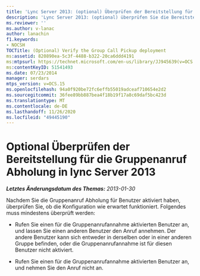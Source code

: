 ```yaml
---
title: 'Lync Server 2013: (optional) Überprüfen der Bereitstellung für die Gruppenanruf Abholung'
description: 'Lync Server 2013: (optional) überprüfen Sie die Bereitstellung des Gruppenanruf Pickups.'
ms.reviewer: ''
ms.author: v-lanac
author: lanachin
f1.keywords:
- NOCSH
TOCTitle: (Optional) Verify the Group Call Pickup deployment
ms:assetid: 820890ea-5c3f-4488-b322-20ca6ddd4191
ms:mtpsurl: https://technet.microsoft.com/en-us/library/JJ945639(v=OCS.15)
ms:contentKeyID: 51541493
ms.date: 07/23/2014
manager: serdars
mtps_version: v=OCS.15
ms.openlocfilehash: 94a0f920be72fc6effb55019adceaf710654e2d2
ms.sourcegitcommit: 36fee89bb887bea4f18b19f17a8c69daf5bc423d
ms.translationtype: MT
ms.contentlocale: de-DE
ms.lasthandoff: 11/26/2020
ms.locfileid: "49445190"
---
```

# <a name="optional-verify-the-group-call-pickup-deployment-in-lync-server-2013"></a>Optional Überprüfen der Bereitstellung für die Gruppenanruf Abholung in lync Server 2013

<div data-xmlns="http://www.w3.org/1999/xhtml">

<div class="topic" data-xmlns="http://www.w3.org/1999/xhtml" data-msxsl="urn:schemas-microsoft-com:xslt" data-cs="https://msdn.microsoft.com/">

<div data-asp="https://msdn2.microsoft.com/asp">



</div>

<div id="mainSection">

<div id="mainBody">

<span> </span>

_**Letztes Änderungsdatum des Themas:** 2013-01-30_

Nachdem Sie die Gruppenanruf Abholung für Benutzer aktiviert haben, überprüfen Sie, ob die Konfiguration wie erwartet funktioniert. Folgendes muss mindestens überprüft werden:

  - Rufen Sie einen für die Gruppenanrufannahme aktivierten Benutzer an, und lassen Sie einen anderen Benutzer den Anruf annehmen. Der andere Benutzer kann sich entweder in derselben oder in einer anderen Gruppe befinden, oder die Gruppenanrufannahme ist für diesen Benutzer nicht aktiviert.

  - Rufen Sie einen für die Gruppenanrufannahme aktivierten Benutzer an, und nehmen Sie den Anruf nicht an.

</div>

<span> </span>

</div>

</div>

</div>


